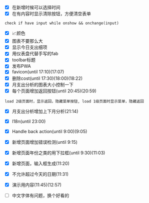 - [X] 在新增时候可以选择时间
- [X] 在有内容时显示清除按钮，方便清空表单
```
check if have input while onshow && onchange(input)
```
- [X] 📈颜色
- [X] 图表不要那么大
- [X] 显示今日支出细项
- [X] 用仪表盘代替手写的fab
- [X] toolbar标题
- [X] 发布PWA
- [X] favicon(until 17:10)(17:07)
- [X] 删除cost(until 17:30)(18:00)(18:22)
- [X] 月支出分析的图表大小控制一下
- [X] 每个页面增加返回按钮(until 20:45)(20:59)
```
load 2级页面时，显示返回，隐藏菜单按钮, load 1级页面时显示菜单，隐藏返回
```
- [X] 月支出分析增加上下月分析(21:14)
- [X] l18n(until 23:00)
- [X] Handle back action(until 9:00)(9:05)
- [X] 新增页面增加错误检测(until 9:15)
- [X] 新增页面年份之类的用下拉框(until 9:30)(11:03)
- [X] 新增页面，输入框生成(11:20)
- [X] 不允许超过今天的日期(11:31)
- [X] 演示用内容(11:45)(12:57)

- [ ] 中文字体有问题，换个好看的